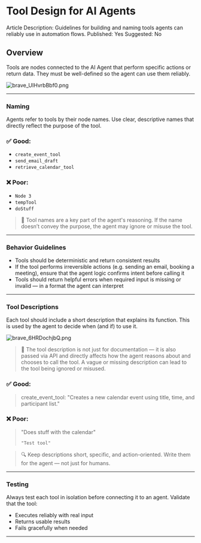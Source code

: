 # Tool Design for AI Agents

Article Description: Guidelines for building and naming tools agents can reliably use in automation flows.
Published: Yes
Suggested: No

## Overview

Tools are nodes connected to the AI Agent that perform specific actions or return data. They must be well-defined so the agent can use them reliably.

![brave_UIHvrbBbf0.png](Tool%20Design%20for%20AI%20Agents%201f857d45a0678064bc74d217953d3f9c/brave_UIHvrbBbf0.png)

---

### Naming

Agents refer to tools by their node names. Use clear, descriptive names that directly reflect the purpose of the tool.

### ✅ Good:

- `create_event_tool`
- `send_email_draft`
- `retrieve_calendar_tool`

### ❌ Poor:

- `Node 3`
- `tempTool`
- `doStuff`

> 🧠 Tool names are a key part of the agent's reasoning. If the name doesn’t convey the purpose, the agent may ignore or misuse the tool.
> 

---

### Behavior Guidelines

- Tools should be deterministic and return consistent results
- If the tool performs irreversible actions (e.g. sending an email, booking a meeting), ensure that the agent logic confirms intent before calling it
- Tools should return helpful errors when required input is missing or invalid — in a format the agent can interpret

---

### Tool Descriptions

Each tool should include a short description that explains its function. This is used by the agent to decide when (and if) to use it.

![brave_6HRDochjbQ.png](Tool%20Design%20for%20AI%20Agents%201f857d45a0678064bc74d217953d3f9c/brave_6HRDochjbQ.png)

> 📌 The tool description is not just for documentation — it is also passed via API and directly affects how the agent reasons about and chooses to call the tool. A vague or missing description can lead to the tool being ignored or misused.
> 

### ✅ Good:

> create_event_tool: "Creates a new calendar event using title, time, and participant list."
> 

### ❌ Poor:

> "Does stuff with the calendar"
> 
> 
> `"Test tool"`
> 

> 🔍 Keep descriptions short, specific, and action-oriented. Write them for the agent — not just for humans.
> 

---

### Testing

Always test each tool in isolation before connecting it to an agent. Validate that the tool:

- Executes reliably with real input
- Returns usable results
- Fails gracefully when needed

---